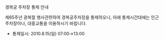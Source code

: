경복궁 주차장 통제 안내

제65주년 광복절 행사관련하여 경복궁주차장을 통제하오니, 아래 통제시간대에는 인근 주차장이나, 대중교통을 이용하시기 바랍니다.

- 통제일시: 2010.8.15(일) 07:00→13:00